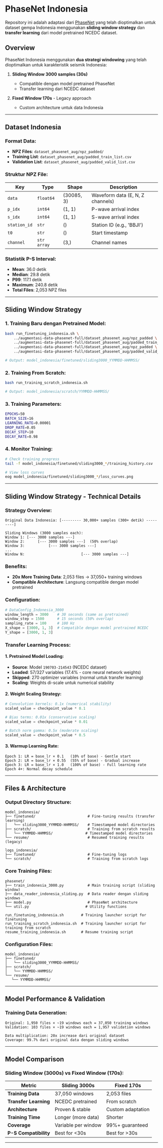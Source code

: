 # PhaseNet Indonesia

Repository ini adalah adaptasi dari [PhaseNet](https://github.com/AI4EPS/PhaseNet) yang telah dioptimalkan untuk dataset gempa Indonesia menggunakan **sliding window strategy** dan **transfer learning** dari model pretrained NCEDC dataset.

## **Overview**

PhaseNet Indonesia menggunakan **dua strategi windowing** yang telah dioptimalkan untuk karakteristik seismik Indonesia:

1. **Sliding Window 3000 samples (30s)**
   - Compatible dengan model pretrained PhaseNet
   - Transfer learning dari NCEDC dataset

2. **Fixed Window 170s** - Legacy approach
   - Custom architecture untuk data Indonesia

---

## **Dataset Indonesia**

### **Format Data:**
- **NPZ Files**: `dataset_phasenet_aug/npz_padded/`
- **Training List**: `dataset_phasenet_aug/padded_train_list.csv`
- **Validation List**: `dataset_phasenet_aug/padded_valid_list.csv`

### **Struktur NPZ File:**
| Key | Type | Shape | Description |
|-----|------|-------|-------------|
| `data` | `float64` | (30085, 3) | Waveform data (E, N, Z channels) |
| `p_idx` | `int64` | (1, 1) | P-wave arrival index |
| `s_idx` | `int64` | (1, 1) | S-wave arrival index |
| `station_id` | `str` | () | Station ID (e.g., 'BBJI') |
| `t0` | `str` | () | Start timestamp |
| `channel` | `str array` | (3,) | Channel names |

### **Statistik P-S Interval:**
- **Mean**: 36.0 detik
- **Median**: 29.8 detik  
- **P99**: 117.1 detik
- **Maximum**: 240.8 detik
- **Total Files**: 2,053 NPZ files

---

## **Sliding Window Strategy**

### **1. Training Baru dengan Pretrained Model:**
```bash
bash run_finetuning_indonesia.sh \
    ../augmentasi-data-phasenet-full/dataset_phasenet_aug/npz_padded \
    ../augmentasi-data-phasenet-full/dataset_phasenet_aug/padded_train_list.csv \
    ../augmentasi-data-phasenet-full/dataset_phasenet_aug/npz_padded \
    ../augmentasi-data-phasenet-full/dataset_phasenet_aug/padded_valid_list.csv

# Output: model_indonesia/finetuned/sliding3000_YYMMDD-HHMMSS/
```

### **2. Training From Scratch:**
```bash
bash run_training_scratch_indonesia.sh

# Output: model_indonesia/scratch/YYMMDD-HHMMSS/
```

### **3. Training Parameters:**
```bash
EPOCHS=50                 
BATCH_SIZE=16             
LEARNING_RATE=0.00001      
DROP_RATE=0.05             
DECAY_STEP=10              
DECAY_RATE=0.98           
```

### **4. Monitor Training:**
```bash
# Check training progress
tail -f model_indonesia/finetuned/sliding3000_*/training_history.csv

# View loss curves
eog model_indonesia/finetuned/sliding3000_*/loss_curves.png
```

---

## **Sliding Window Strategy - Technical Details**

### **Strategy Overview:**
```
Original Data Indonesia: [--------- 30,000+ samples (300+ detik) ---------]

Sliding Windows (3000 samples each):
Window 1: [--- 3000 samples ---]
Window 2:      [--- 3000 samples ---]  (50% overlap)
Window 3:           [--- 3000 samples ---]
...
Window N:                          [--- 3000 samples ---]
```

### **Benefits:**
- **20x More Training Data**: 2,053 files → 37,050+ training windows
- **Compatible Architecture**: Langsung compatible dengan model pretrained


### **Configuration:**
```python
# DataConfig_Indonesia_3000
window_length = 3000    # 30 seconds (same as pretrained)
window_step = 1500      # 15 seconds (50% overlap)
sampling_rate = 100     # 100 Hz
X_shape = [3000, 1, 3]  # Compatible dengan model pretrained NCEDC
Y_shape = [3000, 1, 3]
```

### **Transfer Learning Process:**

#### **1. Pretrained Model Loading:**
- **Source**: Model `190703-214543` (NCEDC dataset)
- **Loaded**: 57/327 variables (17.4% - core neural network weights)
- **Skipped**: 270 optimizer variables (normal untuk transfer learning)
- **Scaling**: Weights di-scale untuk numerical stability

#### **2. Weight Scaling Strategy:**
```python
# Convolution kernels: 0.1x (numerical stability)
scaled_value = checkpoint_value * 0.1

# Bias terms: 0.01x (conservative scaling)  
scaled_value = checkpoint_value * 0.01

# Batch norm gamma: 0.5x (moderate scaling)
scaled_value = checkpoint_value * 0.5
```

#### **3. Warmup Learning Rate:**
```
Epoch 1: LR = base_lr × 0.1   (10% of base) - Gentle start
Epoch 2: LR = base_lr × 0.55  (55% of base) - Gradual increase
Epoch 3: LR = base_lr × 1.0   (100% of base) - Full learning rate
Epoch 4+: Normal decay schedule
```

---

## **Files & Architecture**

### **Output Directory Structure:**
```
model_indonesia/
├── finetuned/                        # Fine-tuning results (transfer learning)
│   └── sliding3000_YYMMDD-HHMMSS/    # Timestamped model directories
├── scratch/                          # Training from scratch results  
│   └── YYMMDD-HHMMSS/               # Timestamped model directories
└── resume/                           # Resumed training results (legacy)

logs_indonesia/
├── finetuned/                        # Fine-tuning logs
└── scratch/                          # Training from scratch logs
```

### **Core Training Files:**
```
phasenet/
├── train_indonesia_3000.py           # Main training script (sliding window)
├── data_reader_indonesia_sliding.py  # Data reader dengan sliding windows
├── model.py                          # PhaseNet architecture
└── util.py                          # Utility functions

run_finetuning_indonesia.sh        # Training launcher script for finetuning
run_training_scratch_indonesia.sh  # Training launcher script for training from scratch
resume_training_indonesia.sh       # Resume training script
```

### **Configuration Files:**
```
model_indonesia/
├── finetuned/
│   └── sliding3000_YYMMDD-HHMMSS/
├── scratch/
│   └── YYMMDD-HHMMSS/
└── resume/
   └── YYMMDD-HHMMSS/
```

---

## **Model Performance & Validation**

### **Training Data Generation:**
```
Original: 1,950 files × ~19 windows each = 37,050 training windows
Validation: 103 files × ~19 windows each = 1,957 validation windows

Data multiplication: 20x increase dari original dataset
Coverage: 99.7% dari original data dengan sliding windows
```

---

## **Model Comparison**

### **Sliding Window (3000s) vs Fixed Window (170s):**

| Metric | Sliding 3000s | Fixed 170s |
|--------|---------------|------------|
| **Training Data** | 37,050 windows | 2,053 files |
| **Transfer Learning** | NCEDC pretrained | From scratch |
| **Architecture** | Proven & stable | Custom adaptation |
| **Training Time** | Longer (more data) | Shorter |
| **Coverage** | Variable per window | 99%+ guaranteed |
| **P-S Compatibility** | Best for <30s | Best for >30s |

---
